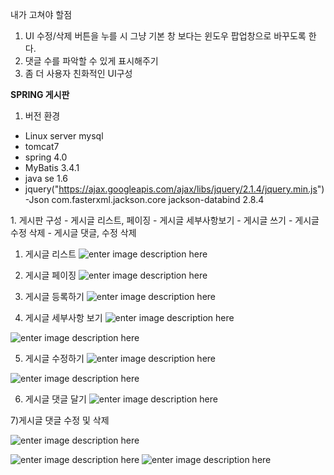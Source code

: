 내가 고쳐야 할점 <br>
1. UI 수정/삭제 버튼을 누를 시 그냥 기본 창 보다는 윈도우 팝업창으로 바꾸도록 한다.<br>
2. 댓글 수를 파악할 수 있게 표시해주기<BR>
3. 좀 더 사용자 친화적인 UI구성<BR>

**SPRING 게시판** 
1. 버전 환경
- Linux server mysql
- tomcat7
- spring 4.0
- MyBatis 3.4.1
- java se 1.6
- jquery("https://ajax.googleapis.com/ajax/libs/jquery/2.1.4/jquery.min.js")
-Json
        <groupId>com.fasterxml.jackson.core</groupId>
        	<artifactId>jackson-databind</artifactId>
        	<version>2.8.4</version>
       

<html>
1. 게시판 구성
- 게시글 리스트, 페이징
- 게시글 세부사항보기
- 게시글 쓰기
- 게시글 수정 삭제
- 게시글 댓글, 수정 삭제

1) 게시글 리스트
![enter image description here](https://github.com/kcssout/Spring_board_image/blob/master/00.JPG?raw=true)






2) 게시글 페이징
![enter image description here](https://github.com/kcssout/Spring_board_image/blob/master/01_%ED%8E%98%EC%9D%B4%EC%A7%95.JPG?raw=true)



3) 게시글 등록하기
![enter image description here](https://github.com/kcssout/Spring_board_image/blob/master/02.JPG?raw=true)


4) 게시글 세부사항 보기
 ![enter image description here](https://github.com/kcssout/Spring_board_image/blob/master/03.JPG?raw=true)

![enter image description here](https://github.com/kcssout/Spring_board_image/blob/master/04.JPG?raw=true)



5) 게시글 수정하기
![enter image description here](https://github.com/kcssout/Spring_board_image/blob/master/05.JPG?raw=true)

![enter image description here](https://github.com/kcssout/Spring_board_image/blob/master/06.JPG?raw=true)










6) 게시글 댓글 달기
![enter image description here](https://github.com/kcssout/Spring_board_image/blob/master/07.JPG?raw=true)



7)게시글 댓글 수정 및 삭제

![enter image description here](https://github.com/kcssout/Spring_board_image/blob/master/08.JPG?raw=true)

![enter image description here](https://github.com/kcssout/Spring_board_image/blob/master/10.JPG?raw=true)
![enter image description here](https://github.com/kcssout/Spring_board_image/blob/master/09.JPG?raw=true)

</html>
